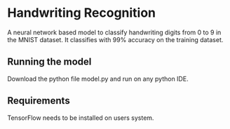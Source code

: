 # Handwriting Recognition
A neural network based model to classify handwriting digits from 0 to 9 in the MNIST dataset. It classifies with 99% accuracy on the training dataset.


## Running the model
Download the python file model.py and run on any python IDE. 

## Requirements
TensorFlow needs to be installed on users system. 
